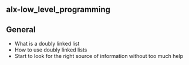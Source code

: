 ## alx-low_level_programming

## General
- What is a doubly linked list
- How to use doubly linked lists
- Start to look for the right source of information without too much help

